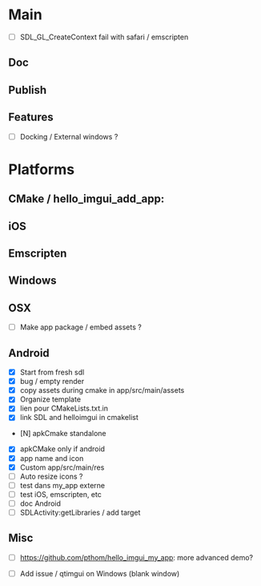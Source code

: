 # Main
* [ ] SDL_GL_CreateContext fail with safari / emscripten

## Doc

## Publish

## Features
* [ ] Docking / External windows ?


# Platforms

## CMake / hello_imgui_add_app:
     
## iOS

## Emscripten


## Windows

## OSX
* [ ] Make app package / embed assets ?

## Android
* [X] Start from fresh sdl
* [X] bug / empty render
* [X] copy assets during cmake
      in app/src/main/assets
* [X] Organize template
* [X] lien pour CMakeLists.txt.in 
* [X] link SDL and helloimgui in cmakelist
* [N] apkCmake standalone
* [X] apkCMake only if android
* [X] app name and icon
* [X]   Custom app/src/main/res
* [ ] Auto resize icons ?
* [ ] test dans my_app externe
* [ ] test iOS, emscripten, etc
* [ ] doc Android
* [ ] SDLActivity:getLibraries / add target

## Misc
* [ ] https://github.com/pthom/hello_imgui_my_app: more advanced demo?
* [ ] Add issue / qtimgui on Windows (blank window)
   
